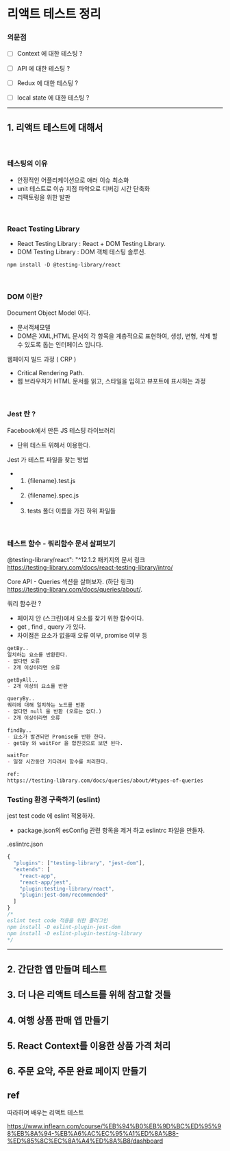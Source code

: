 # 리액트 테스트 정리

### 의문점 

- [ ] Context 에 대한 테스팅 ? 
- [ ] API 에 대한 테스팅 ? 
- [ ] Redux 에 대한 테스팅 ? 
- [ ] local state 에 대한 테스팅 ? 


---

## 1. 리액트 테스트에 대해서

<br/>

### 테스팅의 이유

- 안정적인 어플리케이션으로 애러 이슈 최소화
- unit 테스트로 이슈 지점 파악으로 디버깅 시간 단축화
- 리팩토링을 위한 발판

<br/>

### React Testing Library

- React Testing Library : React + DOM Testing Library.
- DOM Testing Library : DOM 객체 테스팅 솔루션.

```
npm install -D @testing-library/react
```
<br/>  

### DOM 이란?

Document Object Model 이다.

- 문서객체모델
- DOM은 XML,HTML 문서의 각 항목을 계층적으로 표현하여, 생성, 변형, 삭제 할 수 있도록 돕는 인터페이스 입니다.

웹페이지 빌드 과정 ( CRP )

- Critical Rendering Path.
- 웹 브라우저가 HTML 문서를 읽고, 스타일을 입히고 뷰포트에 표시하는 과정  

<br/>

### Jest 란 ?

Facebook에서 만든 JS 테스팅 라이브러리

- 단위 테스트 위해서 이용한다.

Jest 가 테스트 파일을 찾는 방법

- 1. {filename}.test.js
- 2. {filename}.spec.js
- 3. tests 폴더 이름을 가진 하위 파일들  

<br/>

### 테스트 함수 - 쿼리함수 문서 살펴보기

@testing-library/react": "^12.1.2 패키지의 문서 링크  
https://testing-library.com/docs/react-testing-library/intro/

Core API - Queries 섹션을 살펴보자. (하단 링크)   
https://testing-library.com/docs/queries/about/.

쿼리 함수란 ?  

- 페이지 안 (스크린)에서 요소를 찾기 위한 함수이다.
- get , find , query 가 있다.
- 차이점은 요소가 없을때 오류 여부, promise 여부 등

```md
getBy..
일치하는 요소를 반환한다.
- 없다면 오류
- 2개 이상이라면 오류

getByAll..
- 2개 이상의 요소를 반환

queryBy..
쿼리에 대해 일치하는 노드를 반환
- 없다면 null 을 반환 (오류는 없다.)
- 2개 이상이라면 오류

findBy..
- 요소가 발견되면 Promise를 반환 한다.
- getBy 와 waitFor 을 합친것으로 보면 된다.

waitFor
- 일정 시간동안 기다려서 함수를 처리한다.   

ref:
https://testing-library.com/docs/queries/about/#types-of-queries

```

### Testing 환경 구축하기 (eslint)  

jest test code 에 eslint 적용하자.
- package.json의 esConfig 관련 항목을 제거 하고 eslintrc 파일을 만들자.  

.eslintrc.json

```js
{
  "plugins": ["testing-library", "jest-dom"],
  "extends": [
    "react-app",
    "react-app/jest",
    "plugin:testing-library/react",
    "plugin:jest-dom/recommended"
  ]
}
/*
eslint test code 적용을 위한 플러그인  
npm install -D eslint-plugin-jest-dom
npm install -D eslint-plugin-testing-library
*/

```

---

## 2. 간단한 앱 만들며 테스트

## 3. 더 나은 리액트 테스트를 위해 참고할 것들

## 4. 여행 상품 판매 앱 만들기

## 5. React Context를 이용한 상품 가격 처리

## 6. 주문 요약, 주문 완료 페이지 만들기

## ref

따라하며 배우는 리액트 테스트

https://www.inflearn.com/course/%EB%94%B0%EB%9D%BC%ED%95%98%EB%8A%94-%EB%A6%AC%EC%95%A1%ED%8A%B8-%ED%85%8C%EC%8A%A4%ED%8A%B8/dashboard
